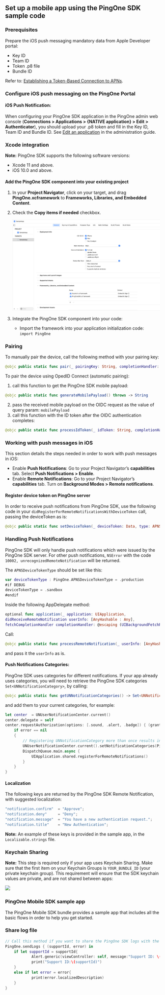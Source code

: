 ## Set up a mobile app using the PingOne SDK sample code

### Prerequisites

Prepare the iOS push messaging mandatory data from Apple Developer portal:

* Key ID
* Team ID
* Token .p8 file
* Bundle ID

Refer to: [Establishing a Token-Based Connection to APNs](https://developer.apple.com/documentation/usernotifications/setting_up_a_remote_notification_server/establishing_a_token-based_connection_to_apns).


### Configure iOS push messaging on the PingOne Portal

#### iOS Push Notification:

When configuring your PingOne SDK application in the PingOne admin web console (**Connections > Applications > {NATIVE application} > Edit > Authenticator**), you should upload your .p8 token and fill in the Key ID, Team ID and Bundle ID. See [Edit an application](https://documentation.pingidentity.com/pingone/p14cAdminGuide/index.shtml#p1_t_editApplication.html) in the administration guide.



### Xcode integration

**Note:** PingOne SDK supports the following software versions:

* Xcode 11 and above.
* iOS 10.0 and above.


#### Add the PingOne SDK component into your existing project

1. In your **Project Navigator**, click on your target, and drag **PingOne.xcframework** to **Frameworks, Libraries, and Embedded Content**.
2. Check the **Copy items if needed** checkbox.

    ![](./img/p1_i_xc11-SDKintegrateIntoIDE.png)


3. Integrate the PingOne SDK component into your code:
	* Import the framework into your application initialization code:<br>`import PingOne`

### Pairing

To manually pair the device, call the following method with your pairing key:

```swift
@objc public static func pair(_ pairingKey: String, completionHandler: @escaping (NSError?) -> Void)
```

To pair the device using OpedID Connect (automatic pairing):

1. call this function to get the PingOne SDK mobile payload:
```swift
@objc public static func generateMobilePayload() throws -> String
```
2. pass the received mobile payload on the OIDC request as the value of query param: `mobilePayload`
3. call this function with the ID token after the OIDC authentication completes:
```swift
@objc public static func processIdToken(_ idToken: String, completionHandler: @escaping (_ pairingObject: PairingObject?, _ error: NSError?) -> Void)
```

### Working with push messages in iOS

This section details the steps needed in order to work with push messages in iOS:

* Enable **Push Notifications**: Go to your Project Navigator’s **capabilities** tab. Select **Push Notifications > Enable**.
* Enable **Remote Notifications**: Go to your Project Navigator’s **capabilities** tab. Turn on **Background Modes > Remote notifications**.


#### Register device token on PingOne server

In order to receive push notifications from PingOne SDK, use the following code in your `didRegisterForRemoteNotificationsWithDeviceToken` call, passing the deviceToken as is:

```swift
@objc public static func setDeviceToken(_ deviceToken: Data, type: APNSDeviceTokenType, completionHandler: @escaping (_ error: NSError?) -> Void)
```

### Handling Push Notifications

PingOne SDK will only handle push notifications which were issued by the PingOne SDK server. For other push notifications, `NSError` with the code `10002, unrecognizedRemoteNotification` will be returned.

The `APNSDeviceTokenType` should be set like this:

```swift
var deviceTokenType : PingOne.APNSDeviceTokenType = .production
#if DEBUG
deviceTokenType = .sandbox
#endif
```

Inside the following AppDelegate method:

```swift
optional func application(_ application: UIApplication,
didReceiveRemoteNotification userInfo: [AnyHashable : Any],
fetchCompletionHandler completionHandler: @escaping (UIBackgroundFetchResult) -> Void)
```

Call:

```swift
@objc public static func processRemoteNotification(_ userInfo: [AnyHashable : Any], completionHandler: @escaping (_ notificationObject: NotificationObject?, _ error: NSError?) -> Void)
```

and pass it the `userInfo` as is.

#### Push Notifications Categories:

PingOne SDK uses categories for different notifications. If your app already uses categories, you will need to retrieve the PingOne SDK categories `Set<UNNotificationCategory>`, by calling:    

```swift
@objc public static func getUNNotificationCategories() -> Set<UNNotificationCategory>
```

and add them to your current categories, for example:

```swift
let center  = UNUserNotificationCenter.current()
center.delegate = self
center.requestAuthorization(options: [.sound, .alert, .badge]) { (granted, error) in
    if error == nil
    {
        // Registering UNNotificationCategory more than once results in previous categories being overwritten. PingOne provides the needed categories. The developer may add categories.
        UNUserNotificationCenter.current().setNotificationCategories(PingOne.getUNNotificationCategories())
        DispatchQueue.main.async {
            UIApplication.shared.registerForRemoteNotifications()
        }
    }
}
```


#### Localization

The following keys are returned by the PingOne SDK Remote Notification, with suggested localization:

```swift
"notification.confirm"  = "Approve";
"notification.deny"     = "Deny";
"notification.message"  = "You have a new authentication request.";
"notification.title"    = "New Authentication";
```

**Note:** An example of these keys is provided in the sample app, in the `Localizable.strings` file.

### Keychain Sharing

**Note:** This step is required only if your app uses Keychain Sharing.
Make sure that the first item on your Keychain Groups is `YOUR_BUNDLE_ID` (your private keychain group). This requirement will ensure that the SDK keychain values are private, and are not shared between apps​:


![](./img/p1_i_SDKkeychainSharing.png)


### PingOne Mobile SDK sample app

The PingOne Mobile SDK bundle provides a sample app that includes all the basic flows in order to help you get started.

### Share log file

```swift
// Call this method if you want to share the PingOne SDK logs with the PingOne support team.
PingOne.sendLogs { (supportId, error) in
	if let supportId = supportId{
    		Alert.generic(viewController: self, message:"Support ID: \(supportId)", error: nil)
    		print("Support ID:\(supportId)")
	}
	else if let error = error{
    		print(error.localizedDescription)
	}
}
```
